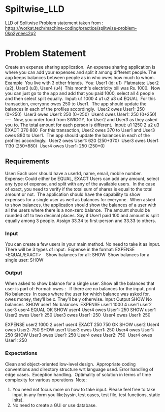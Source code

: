 # Spiltwise_LLD
LLD of Splitwise
Problem statement taken from : 
https://workat.tech/machine-coding/practice/splitwise-problem-0kp2yneec2q2

# Problem Statement 
Create an expense sharing application. 
An expense sharing application is where you can add your expenses and split it among different people. The app keeps balances between people as in who owes how much to whom. 
Example 
You live with 3 other friends. 
You: User1 (id: u1) 
Flatmates: User2 (u2), User3 (u3), User4 (u4) 
This month's electricity bill was Rs. 1000. 
Now you can just go to the app and add that you paid 1000, select all 4 people and then select split equally. 
Input: u1 1000 4 u1 u2 u3 u4 EQUAL 
For this transaction, everyone owes 250 to User1. 
The app should update the balances in each of the profiles accordingly. 
User2 owes User1: 250 (0+250) 
User3 owes User1: 250 (0+250) 
User4 owes User1: 250 (0+250) 
--- 
Now, you order food from SWIGGY, for User2 and User3 as they asked you to. The total amount for each person is different. 
Input: u1 1250 2 u2 u3 EXACT 370 880 
For this transaction, User2 owes 370 to User1 and User3 owes 880 to User1. 
The app should update the balances in each of the profiles accordingly. 
User2 owes User1: 620 (250+370) 
User3 owes User1: 1130 (250+880) 
User4 owes User1: 250 (250+0)


## Requirements 
User: Each user should have a userId, name, email, mobile number. 
Expense: Could either be EQUAL, EXACT
Users can add any amount, select any type of expense, and split with any of the available users. 
In the case of exact, you need to verify if the total sum of shares is equal to the total amount or not. 
The application should have the capability to show expenses for a single user as well as balances for everyone. 
When asked to show balances, the application should show the balances of a user with all the users where there is a non-zero balance. 
The amount should be rounded off to two decimal places. Say if User1 paid 100 and amount is split equally among 3 people. Assign 33.34 to first-person and 33.33 to others. 

### Input 
You can create a few users in your main method. No need to take it as input. There will be 3 types of input: 
Expense in the format: EXPENSE <user-id-of-person-who-paid> <no-of-users> <space-separated-list-of-users> <EQUAL/EXACT> 
<space-separated-values-in-case-of-non-equal> 
Show balances for all: SHOW 
Show balances for a single user: SHOW <user-id> 

### Output 
When asked to show balance for a single user. Show all the balances that user is part of: Format: <user-id-of-x> owes <user-id-of-y>: <amount> 
If there are no balances for the input, print No balances 
In cases where the user for which balance was asked for, owes money, they’ll be x. They’ll be y otherwise.
Input Output
SHOW No balances 
SHOW user1 No balances 
EXPENSE user1 1000 4 user1 user2 user3 user4 EQUAL OK
SHOW user4 User4 owes User1: 250
SHOW user1 User2 owes User1: 250 User3 owes User1: 250 
User4 owes User1: 250


EXPENSE user2 1000 2 user1 user4 EXACT 250 750 OK
SHOW user2 User4 owes User2: 750
SHOW user1 User3 owes User1: 250 User4 owes User1: 250
SHOW User3 owes User1: 250 User4 owes User2: 750 
User4 owes User1: 250


### Expectations 
Clean and object-oriented low-level design. 
Appropriate coding conventions and directory structure wrt language used. Error handling of edge cases. 
Exception handling. 
Optimality of solution in terms of time complexity for various operations 
Note: 
1. You need not focus more on how to take input. Please feel free to take input in any form you like(sysin, test cases, test file, test functions, static inits). 
2. No need to create a GUI or use database.
